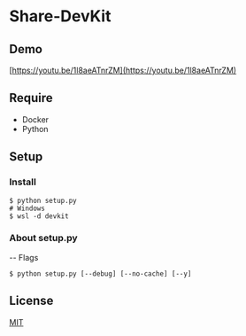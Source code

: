 # Share-DevKit

## Demo
[https://youtu.be/1l8aeATnrZM](https://youtu.be/1l8aeATnrZM)

## Require
* Docker
* Python

## Setup
### Install
```
$ python setup.py
# Windows
$ wsl -d devkit
```
### About setup.py
-- Flags
```
$ python setup.py [--debug] [--no-cache] [--y]
```

## License
[MIT](LICENSE.txt)
